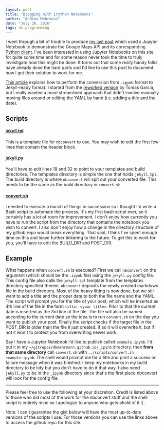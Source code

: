 ```yaml
---
layout: post
title: "Blogging with IPython Notebooks"
author: "Andrew Mehrmann"
date: "July 26, 2016"
tags: ds programming
---
```


I went through a bit of trouble to produce [my last post](/blog/2016/06/20/google_maps.html) which used a Jupyter Notebook to demonstrate the Google Maps API and its corresponding [Python client](https://github.com/googlemaps/google-maps-services-python). I've been interested in using Jupyter Notebooks on this site for quite some time and for some reason never took the time to truly investigate how this might be done. It turns out that some really handy folks have already done the hard parts and I'd like to use this post to document how I got their solution to work for me.  

[This article](http://christop.club/2014/02/21/blogging-with-ipython-and-jekyll/) explains how to perform the conversion from `.ipynb` format to Jekyll-ready format. I started from the [reworked version](https://gist.github.com/tgarc/7d6901858ef708030c19#file-example_usage) by Tomas Garcia, but I really wanted a more streamlined approach that didn't involve manually moving files around or editing the YAML by hand (i.e. adding a title and the date).

## Scripts

#### [jekyll.tpl](https://github.com/dkmehrmann/dkmehrmann.github.io/blob/master/scripts/jekyll.tpl)

This is a template file for `nbconvert` to use. You may wish to edit the first few lines that contain the header block.

#### [jekyll.py](https://github.com/dkmehrmann/dkmehrmann.github.io/tree/master/_ipynb/jekyll.py)

You'll have to edit lines 18 and 32 to point to your templates and build directories. The templates directory is simple the one that holds `jekyll.tpl`. The build directory is where `nbconvert` will spit out your converted file. This needs to be the same as the build directory in `convert.sh`

#### [convert.sh](https://github.com/dkmehrmann/dkmehrmann.github.io/blob/master/scripts/convert.sh)

I needed to execute a bunch of things in succession so I thought I'd write a Bash script to automate the process. It's my first bash script ever, so it certainly has a lot of room for improvement. I don't enjoy how currently you have to run the script from the directory that contains the notebook you wish to convert. I also don't enjoy how a change in the directory structure of my github repo would break everything. That said, I think I've spent enough time on this and leave further tinkering to the future. To get this to work for you, you'll have to edit the BUILD_DIR and POST_DIR.


## Example

What happens when `convert.sh` is executed? First we call `nbconvert` on the argument (which should be the `.ipynb` file) using the `jekyll.py` config file. This config file also calls the `jekyll.tpl` template from the templates directory specified therein. `nbconvert` deposits the newly created markdown file in the build directory. Most of the heavy lifting is now done, but we still want to add a title and the proper date to both the file name and the YAML. The script will prompt you for the title of your post, which will be inserted as 4th line of the file in the form `title: <your title>`. Prior to that the current date is inserted as the 3rd line of the file. The file will also be named according to the current date so the idea is to run `convert.sh` on the day you want to publish your post. Finally the script checks if the target file in the POST_DIR is older than the file it just created. If so it will overwrite it, but if not it won't to protect you from overwriting newer work.

Say I have a Jupyter Notebook I'd like to publish called `example.ipynb`. I'd put it in my `~/gitrepos/dkmehrmann.github.io/_ipynb` directory, then **from that same directory** call `convert.sh` with `../scripts/convert.sh example.ipynb`. The shell would prompt me for a title and print a success or failure message when it was finished. I keep my notebooks in my build directory to be tidy but you don't have to do it that way. I also need `jekyll.py` to be in the `_ipynb` directory since that's the first place nbconvert will look for the config file.

***

Please feel free to use the following at your discretion. Credit is listed above to those who did most of the work for the nbconvert stuff and the shell script is entirely mine so I apologize to anyone who gets ahold of it :).


Note: I can't guarantee the gist below will have the most up-to-date versions of the scripts I use. For those versions you can use the links above to access the github repo for this site.

<script src="https://gist.github.com/dkmehrmann/3fd9e8b89a6e442fdc8787a4c1dbf4f2.js"></script>
